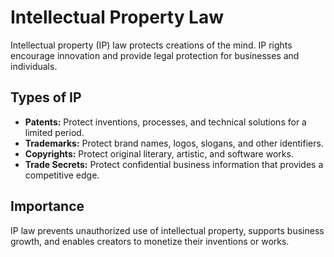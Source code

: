# Intellectual Property Law

Intellectual property (IP) law protects creations of the mind. IP rights encourage innovation and provide legal protection for businesses and individuals.

## Types of IP
- **Patents:** Protect inventions, processes, and technical solutions for a limited period.
- **Trademarks:** Protect brand names, logos, slogans, and other identifiers.
- **Copyrights:** Protect original literary, artistic, and software works.
- **Trade Secrets:** Protect confidential business information that provides a competitive edge.

## Importance
IP law prevents unauthorized use of intellectual property, supports business growth, and enables creators to monetize their inventions or works.
